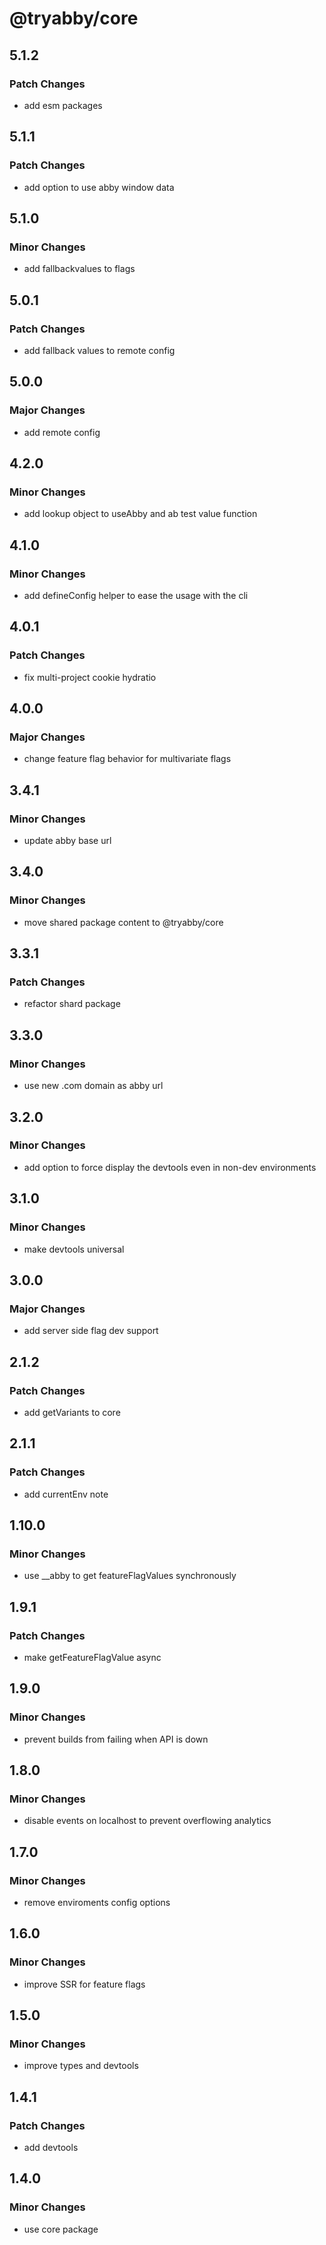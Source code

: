 # @tryabby/core

## 5.1.2

### Patch Changes

- add esm packages

## 5.1.1

### Patch Changes

- add option to use abby window data

## 5.1.0

### Minor Changes

- add fallbackvalues to flags

## 5.0.1

### Patch Changes

- add fallback values to remote config

## 5.0.0

### Major Changes

- add remote config

## 4.2.0

### Minor Changes

- add lookup object to useAbby and ab test value function

## 4.1.0

### Minor Changes

- add defineConfig helper to ease the usage with the cli

## 4.0.1

### Patch Changes

- fix multi-project cookie hydratio

## 4.0.0

### Major Changes

- change feature flag behavior for multivariate flags

## 3.4.1

### Minor Changes

- update abby base url

## 3.4.0

### Minor Changes

- move shared package content to @tryabby/core

## 3.3.1

### Patch Changes

- refactor shard package

## 3.3.0

### Minor Changes

- use new .com domain as abby url

## 3.2.0

### Minor Changes

- add option to force display the devtools even in non-dev environments

## 3.1.0

### Minor Changes

- make devtools universal

## 3.0.0

### Major Changes

- add server side flag dev support

## 2.1.2

### Patch Changes

- add getVariants to core

## 2.1.1

### Patch Changes

- add currentEnv note

## 1.10.0

### Minor Changes

- use \_\_abby to get featureFlagValues synchronously

## 1.9.1

### Patch Changes

- make getFeatureFlagValue async

## 1.9.0

### Minor Changes

- prevent builds from failing when API is down

## 1.8.0

### Minor Changes

- disable events on localhost to prevent overflowing analytics

## 1.7.0

### Minor Changes

- remove enviroments config options

## 1.6.0

### Minor Changes

- improve SSR for feature flags

## 1.5.0

### Minor Changes

- improve types and devtools

## 1.4.1

### Patch Changes

- add devtools

## 1.4.0

### Minor Changes

- use core package

